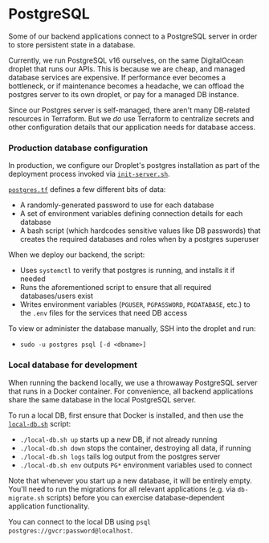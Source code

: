 # PostgreSQL

Some of our backend applications connect to a PostgreSQL server in order to store
persistent state in a database.

Currently, we run PostgreSQL v16 ourselves, on the same DigitalOcean droplet that runs
our APIs. This is because we are cheap, and managed database services are expensive. If
performance ever becomes a bottleneck, or if maintenance becomes a headache, we can
offload the postgres server to its own droplet, or pay for a managed DB instance.

Since our Postgres server is self-managed, there aren't many DB-related resources in
Terraform. But we _do_ use Terraform to centralize secrets and other configuration
details that our application needs for database access.

### Production database configuration

In production, we configure our Droplet's postgres installation as part of the
deployment process invoked via [`init-server.sh`](../init-server.sh).

[`postgres.tf`](../postgres.tf) defines a few different bits of data:

- A randomly-generated password to use for each database
- A set of environment variables defining connection details for each database
- A bash script (which hardcodes sensitive values like DB passwords) that creates the
  required databases and roles when by a postgres superuser

When we deploy our backend, the script:

- Uses `systemctl` to verify that postgres is running, and installs it if needed
- Runs the aforementioned script to ensure that all required databases/users exist
- Writes environment variables (`PGUSER`, `PGPASSWORD`, `PGDATABASE`, etc.) to the
  `.env` files for the services that need DB access

To view or administer the database manually, SSH into the droplet and run:

- `sudo -u postgres psql [-d <dbname>]`

### Local database for development

When running the backend locally, we use a throwaway PostgreSQL server that runs in a
Docker container. For convenience, all backend applications share the same database in
the local PostgreSQL server.

To run a local DB, first ensure that Docker is installed, and then use the
[`local-db.sh`](../local-db.sh) script:

- `./local-db.sh up` starts up a new DB, if not already running
- `./local-db.sh down` stops the container, destroying all data, if running
- `./local-db.sh logs` tails log output from the postgres server
- `./local-db.sh env` outputs `PG*` environment variables used to connect

Note that whenever you start up a new database, it will be entirely empty. You'll need
to run the migrations for all relevant applications (e.g. via `db-migrate.sh` scripts)
before you can exercise database-dependent application functionality.

You can connect to the local DB using `psql postgres://gvcr:password@localhost`.
